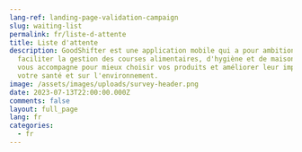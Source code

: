 ```yaml
---
lang-ref: landing-page-validation-campaign
slug: waiting-list
permalink: fr/liste-d-attente
title: Liste d'attente
description: GoodShifter est une application mobile qui a pour ambition de
  faciliter la gestion des courses alimentaires, d'hygiène et de maison. Elle
  vous accompagne pour mieux choisir vos produits et améliorer leur impact sur
  votre santé et sur l'environnement.
image: /assets/images/uploads/survey-header.png
date: 2023-07-13T22:00:00.000Z
comments: false
layout: full_page
lang: fr
categories:
  - fr
---
```



